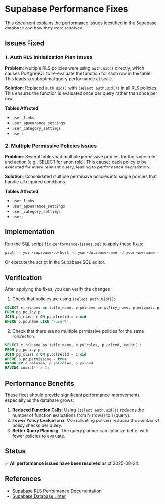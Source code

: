 # Supabase Performance Fixes

This document explains the performance issues identified in the Supabase database and how they were resolved.

## Issues Fixed

### 1. Auth RLS Initialization Plan Issues

**Problem**: Multiple RLS policies were using `auth.uid()` directly, which causes PostgreSQL to re-evaluate the function for each row in the table. This leads to suboptimal query performance at scale.

**Solution**: Replaced `auth.uid()` with `(select auth.uid())` in all RLS policies. This ensures the function is evaluated once per query rather than once per row.

**Tables Affected**:
- `user_links`
- `user_appearance_settings`
- `user_category_settings`
- `users`

### 2. Multiple Permissive Policies Issues

**Problem**: Several tables had multiple permissive policies for the same role and action (e.g., SELECT for anon role). This causes each policy to be executed for every relevant query, leading to performance degradation.

**Solution**: Consolidated multiple permissive policies into single policies that handle all required conditions.

**Tables Affected**:
- `user_links`
- `user_appearance_settings`
- `user_category_settings`
- `users`

## Implementation

Run the SQL script `fix-performance-issues.sql` to apply these fixes:

```bash
psql -h your-supabase-db-host -d your-database-name -U your-username -f fix-performance-issues.sql
```

Or execute the script in the Supabase SQL editor.

## Verification

After applying the fixes, you can verify the changes:

1. Check that policies are using `(select auth.uid())`:
```sql
SELECT c.relname as table_name, p.polname as policy_name, p.polqual, p.polwithcheck 
FROM pg_policy p
JOIN pg_class c ON p.polrelid = c.oid
WHERE p.polname LIKE '%user%';
```

2. Check that there are no multiple permissive policies for the same role/action:
```sql
SELECT c.relname as table_name, p.polroles, p.polcmd, count(*) 
FROM pg_policy p
JOIN pg_class c ON p.polrelid = c.oid
WHERE p.polpermissive = true
GROUP BY c.relname, p.polroles, p.polcmd 
HAVING count(*) > 1;
```

## Performance Benefits

These fixes should provide significant performance improvements, especially as the database grows:

1. **Reduced Function Calls**: Using `(select auth.uid())` reduces the number of function evaluations from N (rows) to 1 (query).
2. **Fewer Policy Evaluations**: Consolidating policies reduces the number of policy checks per query.
3. **Better Query Planning**: The query planner can optimize better with fewer policies to evaluate.

## Status

✅ **All performance issues have been resolved** as of 2025-08-24.

## References

- [Supabase RLS Performance Documentation](https://supabase.com/docs/guides/database/postgres/row-level-security#call-functions-with-select)
- [Supabase Database Linter](https://supabase.com/docs/guides/database/database-linter)